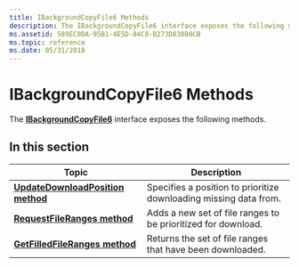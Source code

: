 ```yaml
---
title: IBackgroundCopyFile6 Methods
description: The IBackgroundCopyFile6 interface exposes the following methods.
ms.assetid: 589EC0DA-95B1-4E5D-84C8-B273D838B0CB
ms.topic: reference
ms.date: 05/31/2018
---
```


# IBackgroundCopyFile6 Methods

The [**IBackgroundCopyFile6**](/windows/desktop/api/bits10_1/nn-bits10_1-ibackgroundcopyfile6) interface exposes the following methods.

## In this section



| Topic                                                                                           | Description                                                                   |
|-------------------------------------------------------------------------------------------------|-------------------------------------------------------------------------------|
| [**UpdateDownloadPosition method**](/windows/desktop/api/Bits10_1/nf-bits10_1-ibackgroundcopyfile6-updatedownloadposition)<br/> | Specifies a position to prioritize downloading missing data from. <br/> |
| [**RequestFileRanges method**](/windows/desktop/api/Bits10_1/nf-bits10_1-ibackgroundcopyfile6-requestfileranges)<br/>           | Adds a new set of file ranges to be prioritized for download. <br/>     |
| [**GetFilledFileRanges method**](/windows/desktop/api/Bits10_1/nf-bits10_1-ibackgroundcopyfile6-getfilledfileranges)<br/>       | Returns the set of file ranges that have been downloaded.<br/>          |



 

 

 






